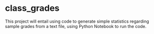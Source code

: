 # class_grades

This project will entail using code to generate simple statistics regarding sample grades from a text file, using Python Notebook to run the code.
